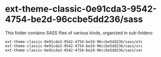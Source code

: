 # ext-theme-classic-0e91cda3-9542-4754-be2d-96ccbe5dd236/sass

This folder contains SASS files of various kinds, organized in sub-folders:

    ext-theme-classic-0e91cda3-9542-4754-be2d-96ccbe5dd236/sass/etc
    ext-theme-classic-0e91cda3-9542-4754-be2d-96ccbe5dd236/sass/src
    ext-theme-classic-0e91cda3-9542-4754-be2d-96ccbe5dd236/sass/var
